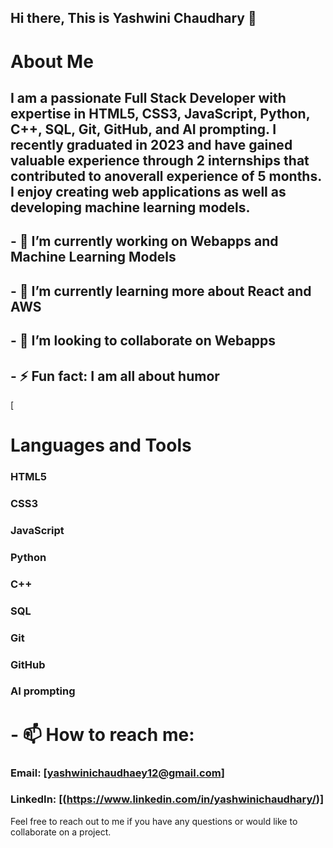 ## Hi there, This is Yashwini Chaudhary 👋
# About Me
## I am a passionate Full Stack Developer with expertise in HTML5, CSS3, JavaScript, Python, C++, SQL, Git, GitHub, and AI prompting. I recently graduated in 2023 and have gained valuable experience through 2 internships that contributed to anoverall experience of 5 months. I enjoy creating web applications as well as developing machine learning models.

## - 🔭 I’m currently working on Webapps and Machine Learning Models
## - 🌱 I’m currently learning more about React and AWS
## - 👯 I’m looking to collaborate on Webapps
## - ⚡️ Fun fact: I am all about humor
[
# Languages and Tools
### HTML5
### CSS3
### JavaScript
### Python
### C++
### SQL
### Git
### GitHub
### AI prompting

# - 📫 How to reach me:
### Email: [yashwinichaudhaey12@gmail.com]
### LinkedIn: [(https://www.linkedin.com/in/yashwinichaudhary/)]
Feel free to reach out to me if you have any questions or would like to collaborate on a project.
<!--
**yashwinic12/yashwinic12** is a ✨ _special_ ✨ repository because its `README.md` (this file) appears on your GitHub profile.

Here are some ideas to get you started:

- 🔭 I’m currently working on ...
- 🌱 I’m currently learning ...
- 👯 I’m looking to collaborate on ...
- 🤔 I’m looking for help with ...
- 💬 Ask me about ...
- 📫 How to reach me: ...
- 😄 Pronouns: ...
- ⚡ Fun fact: ...
-->
